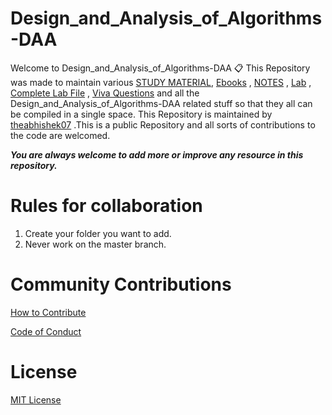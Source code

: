 # Design_and_Analysis_of_Algorithms-DAA
Welcome to Design_and_Analysis_of_Algorithms-DAA 📋 This Repository was made to maintain various [STUDY MATERIAL](Study_Content), [Ebooks](Ebooks) , [NOTES](Notes) , [Lab](lab) , [Complete Lab File](Complete_Lab_File) , [Viva Questions](Viva_Questions) and all the Design_and_Analysis_of_Algorithms-DAA related stuff so that they all can be compiled in a single space. This Repository is maintained by [theabhishek07](https://github.com/theabhishek07) .This is a public Repository and all sorts of contributions to the code are welcomed.

**_You are always welcome to add more or improve any resource in this repository._**
# Rules for collaboration

1. Create your folder you want to add.
2. Never work on the master branch.

# Community Contributions

[How to Contribute](CONTRIBUTING.md)

[Code of Conduct](CODE_OF_CONDUCT.md)

# License

[MIT License](LICENSE)

